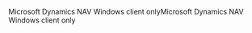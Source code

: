 <span data-ttu-id="4b942-101">Microsoft Dynamics NAV Windows client only</span><span class="sxs-lookup"><span data-stu-id="4b942-101">Microsoft Dynamics NAV Windows client only</span></span>